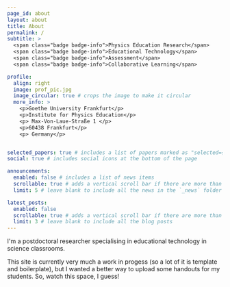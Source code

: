 ```yaml
---
page_id: about
layout: about
title: About
permalink: /
subtitle: >
  <span class="badge badge-info">Physics Education Research</span>
  <span class="badge badge-info">Educational Technology</span>
  <span class="badge badge-info">Assessment</span>
  <span class="badge badge-info">Collaborative Learning</span>

profile:
  align: right
  image: prof_pic.jpg
  image_circular: true # crops the image to make it circular
  more_info: >
    <p>Goethe University Frankfurt</p>
    <p>Institute for Physics Education</p>
    <p> Max-Von-Laue-Straße 1 </p>
    <p>60438 Frankfurt</p>
    <p> Germany</p>


selected_papers: true # includes a list of papers marked as "selected={true}"
social: true # includes social icons at the bottom of the page

announcements:
  enabled: false # includes a list of news items
  scrollable: true # adds a vertical scroll bar if there are more than 3 news items
  limit: 5 # leave blank to include all the news in the `_news` folder

latest_posts:
  enabled: false
  scrollable: true # adds a vertical scroll bar if there are more than 3 new posts items
  limit: 3 # leave blank to include all the blog posts
---
```


I'm a postdoctoral researcher specialising in educational technology in science classrooms.

This site is currently very much a work in progess (so a lot of it is template and boilerplate), but I wanted a better way to upload some handouts for my students. So, watch this space, I guess!
